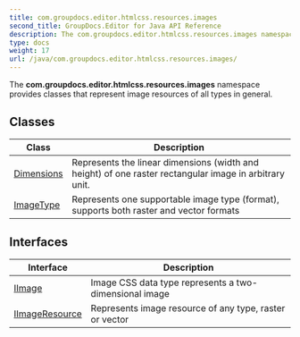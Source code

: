 ```yaml
---
title: com.groupdocs.editor.htmlcss.resources.images
second_title: GroupDocs.Editor for Java API Reference
description: The com.groupdocs.editor.htmlcss.resources.images namespace provides classes that represent image resources of all types in general.
type: docs
weight: 17
url: /java/com.groupdocs.editor.htmlcss.resources.images/
---
```


The **com.groupdocs.editor.htmlcss.resources.images** namespace provides classes that represent image resources of all types in general.


## Classes

| Class | Description |
| --- | --- |
| [Dimensions](../com.groupdocs.editor.htmlcss.resources.images/dimensions) | Represents the linear dimensions (width and height) of one raster rectangular image in arbitrary unit. |
| [ImageType](../com.groupdocs.editor.htmlcss.resources.images/imagetype) | Represents one supportable image type (format), supports both raster and vector formats |

## Interfaces

| Interface | Description |
| --- | --- |
| [IImage](../com.groupdocs.editor.htmlcss.resources.images/iimage) | Image CSS data type represents a two-dimensional image |
| [IImageResource](../com.groupdocs.editor.htmlcss.resources.images/iimageresource) | Represents image resource of any type, raster or vector |
